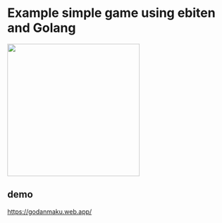 # Example simple game using ebiten and Golang

<image src="https://user-images.githubusercontent.com/1475839/92068343-a59a5180-ede1-11ea-929f-ace0a0030a29.png" width="300px" />

## demo
https://godanmaku.web.app/
